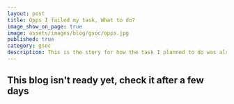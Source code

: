 ```yaml
---
layout: post
title: Opps I failed my task, What to do?
image_show_on_page: true
image: assets/images/blog/gsoc/opps.jpg
published: true
category: gsoc
description: This is the story for how the task I planned to do was already implementes and what happened next is ......
---
```

## This blog isn't ready yet, check it after a few days
